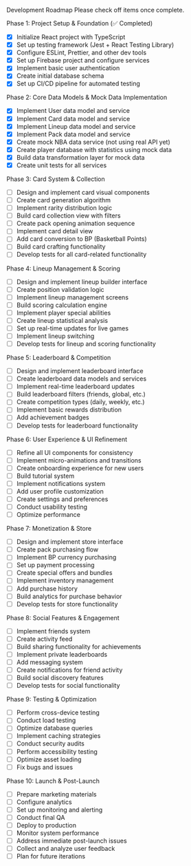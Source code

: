 Development Roadmap
Please check off items once complete.

Phase 1: Project Setup & Foundation (✅ Completed)

- [x] Initialize React project with TypeScript
- [x] Set up testing framework (Jest + React Testing Library)
- [x] Configure ESLint, Prettier, and other dev tools
- [x] Set up Firebase project and configure services
- [x] Implement basic user authentication
- [x] Create initial database schema
- [x] Set up CI/CD pipeline for automated testing

Phase 2: Core Data Models & Mock Data Implementation

- [x] Implement User data model and service
- [x] Implement Card data model and service
- [x] Implement Lineup data model and service
- [x] Implement Pack data model and service
- [x] Create mock NBA data service (not using real API yet)
- [x] Create player database with statistics using mock data
- [x] Build data transformation layer for mock data
- [x] Create unit tests for all services

Phase 3: Card System & Collection

- [ ] Design and implement card visual components
- [ ] Create card generation algorithm
- [ ] Implement rarity distribution logic
- [ ] Build card collection view with filters
- [ ] Create pack opening animation sequence
- [ ] Implement card detail view
- [ ] Add card conversion to BP (Basketball Points)
- [ ] Build card crafting functionality
- [ ] Develop tests for all card-related functionality

Phase 4: Lineup Management & Scoring

- [ ] Design and implement lineup builder interface
- [ ] Create position validation logic
- [ ] Implement lineup management screens
- [ ] Build scoring calculation engine
- [ ] Implement player special abilities
- [ ] Create lineup statistical analysis
- [ ] Set up real-time updates for live games
- [ ] Implement lineup switching
- [ ] Develop tests for lineup and scoring functionality

Phase 5: Leaderboard & Competition

- [ ] Design and implement leaderboard interface
- [ ] Create leaderboard data models and services
- [ ] Implement real-time leaderboard updates
- [ ] Build leaderboard filters (friends, global, etc.)
- [ ] Create competition types (daily, weekly, etc.)
- [ ] Implement basic rewards distribution
- [ ] Add achievement badges
- [ ] Develop tests for leaderboard functionality

Phase 6: User Experience & UI Refinement

- [ ] Refine all UI components for consistency
- [ ] Implement micro-animations and transitions
- [ ] Create onboarding experience for new users
- [ ] Build tutorial system
- [ ] Implement notifications system
- [ ] Add user profile customization
- [ ] Create settings and preferences
- [ ] Conduct usability testing
- [ ] Optimize performance

Phase 7: Monetization & Store

- [ ] Design and implement store interface
- [ ] Create pack purchasing flow
- [ ] Implement BP currency purchasing
- [ ] Set up payment processing
- [ ] Create special offers and bundles
- [ ] Implement inventory management
- [ ] Add purchase history
- [ ] Build analytics for purchase behavior
- [ ] Develop tests for store functionality

Phase 8: Social Features & Engagement

- [ ] Implement friends system
- [ ] Create activity feed
- [ ] Build sharing functionality for achievements
- [ ] Implement private leaderboards
- [ ] Add messaging system
- [ ] Create notifications for friend activity
- [ ] Build social discovery features
- [ ] Develop tests for social functionality

Phase 9: Testing & Optimization

- [ ] Perform cross-device testing
- [ ] Conduct load testing
- [ ] Optimize database queries
- [ ] Implement caching strategies
- [ ] Conduct security audits
- [ ] Perform accessibility testing
- [ ] Optimize asset loading
- [ ] Fix bugs and issues

Phase 10: Launch & Post-Launch

- [ ] Prepare marketing materials
- [ ] Configure analytics
- [ ] Set up monitoring and alerting
- [ ] Conduct final QA
- [ ] Deploy to production
- [ ] Monitor system performance
- [ ] Address immediate post-launch issues
- [ ] Collect and analyze user feedback
- [ ] Plan for future iterations